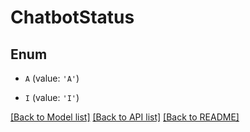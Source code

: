 # ChatbotStatus


## Enum

* `A` (value: `'A'`)

* `I` (value: `'I'`)

[[Back to Model list]](../README.md#documentation-for-models) [[Back to API list]](../README.md#documentation-for-api-endpoints) [[Back to README]](../README.md)
